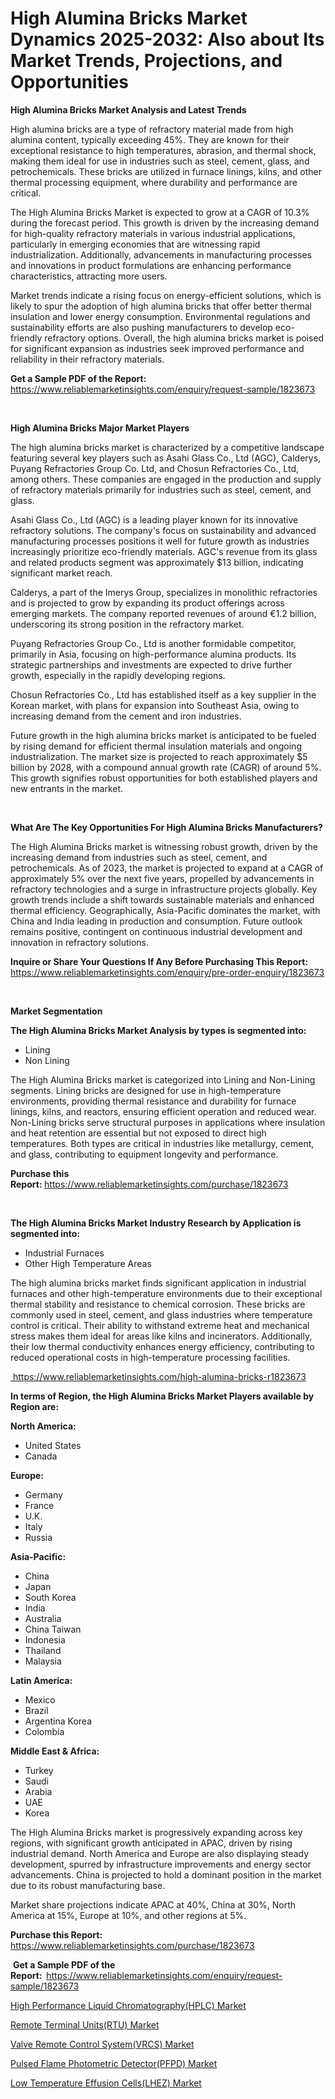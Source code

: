 <p><h1>High Alumina Bricks Market Dynamics 2025-2032: Also about Its Market Trends, Projections, and Opportunities</h1></p><p><strong>High Alumina Bricks Market Analysis and Latest Trends</strong></p>
<p><p>High alumina bricks are a type of refractory material made from high alumina content, typically exceeding 45%. They are known for their exceptional resistance to high temperatures, abrasion, and thermal shock, making them ideal for use in industries such as steel, cement, glass, and petrochemicals. These bricks are utilized in furnace linings, kilns, and other thermal processing equipment, where durability and performance are critical.</p><p>The High Alumina Bricks Market is expected to grow at a CAGR of 10.3% during the forecast period. This growth is driven by the increasing demand for high-quality refractory materials in various industrial applications, particularly in emerging economies that are witnessing rapid industrialization. Additionally, advancements in manufacturing processes and innovations in product formulations are enhancing performance characteristics, attracting more users.</p><p>Market trends indicate a rising focus on energy-efficient solutions, which is likely to spur the adoption of high alumina bricks that offer better thermal insulation and lower energy consumption. Environmental regulations and sustainability efforts are also pushing manufacturers to develop eco-friendly refractory options. Overall, the high alumina bricks market is poised for significant expansion as industries seek improved performance and reliability in their refractory materials.</p></p>
<p><strong>Get a Sample PDF of the Report:&nbsp;</strong> <a href="https://www.reliablemarketinsights.com/enquiry/request-sample/1823673?utm_campaign=2956&utm_medium=2&utm_source=Github&utm_content=ia&utm_term=31032025&utm_id=high-alumina-bricks">https://www.reliablemarketinsights.com/enquiry/request-sample/1823673</a></p>
<p>&nbsp;</p>
<p><strong>High Alumina Bricks Major Market Players</strong></p>
<p><p>The high alumina bricks market is characterized by a competitive landscape featuring several key players such as Asahi Glass Co., Ltd (AGC), Calderys, Puyang Refractories Group Co. Ltd, and Chosun Refractories Co., Ltd, among others. These companies are engaged in the production and supply of refractory materials primarily for industries such as steel, cement, and glass.</p><p>Asahi Glass Co., Ltd (AGC) is a leading player known for its innovative refractory solutions. The company's focus on sustainability and advanced manufacturing processes positions it well for future growth as industries increasingly prioritize eco-friendly materials. AGC's revenue from its glass and related products segment was approximately $13 billion, indicating significant market reach.</p><p>Calderys, a part of the Imerys Group, specializes in monolithic refractories and is projected to grow by expanding its product offerings across emerging markets. The company reported revenues of around €1.2 billion, underscoring its strong position in the refractory market.</p><p>Puyang Refractories Group Co., Ltd is another formidable competitor, primarily in Asia, focusing on high-performance alumina products. Its strategic partnerships and investments are expected to drive further growth, especially in the rapidly developing regions.</p><p>Chosun Refractories Co., Ltd has established itself as a key supplier in the Korean market, with plans for expansion into Southeast Asia, owing to increasing demand from the cement and iron industries.</p><p>Future growth in the high alumina bricks market is anticipated to be fueled by rising demand for efficient thermal insulation materials and ongoing industrialization. The market size is projected to reach approximately $5 billion by 2028, with a compound annual growth rate (CAGR) of around 5%. This growth signifies robust opportunities for both established players and new entrants in the market.</p></p>
<p>&nbsp;</p>
<p><strong>What Are The Key Opportunities For High Alumina Bricks Manufacturers?</strong></p>
<p><p>The High Alumina Bricks market is witnessing robust growth, driven by the increasing demand from industries such as steel, cement, and petrochemicals. As of 2023, the market is projected to expand at a CAGR of approximately 5% over the next five years, propelled by advancements in refractory technologies and a surge in infrastructure projects globally. Key growth trends include a shift towards sustainable materials and enhanced thermal efficiency. Geographically, Asia-Pacific dominates the market, with China and India leading in production and consumption. Future outlook remains positive, contingent on continuous industrial development and innovation in refractory solutions.</p></p>
<p><strong>Inquire or Share Your Questions If Any Before Purchasing This Report:</strong> <a href="https://www.reliablemarketinsights.com/enquiry/pre-order-enquiry/1823673?utm_campaign=2956&utm_medium=2&utm_source=Github&utm_content=ia&utm_term=31032025&utm_id=high-alumina-bricks">https://www.reliablemarketinsights.com/enquiry/pre-order-enquiry/1823673</a></p>
<p>&nbsp;</p>
<p><strong>Market Segmentation</strong></p>
<p><strong>The High Alumina Bricks Market Analysis by types is segmented into:</strong></p>
<p><ul><li>Lining</li><li>Non Lining</li></ul></p>
<p><p>The High Alumina Bricks market is categorized into Lining and Non-Lining segments. Lining bricks are designed for use in high-temperature environments, providing thermal resistance and durability for furnace linings, kilns, and reactors, ensuring efficient operation and reduced wear. Non-Lining bricks serve structural purposes in applications where insulation and heat retention are essential but not exposed to direct high temperatures. Both types are critical in industries like metallurgy, cement, and glass, contributing to equipment longevity and performance.</p></p>
<p><strong>Purchase this Report:&nbsp;</strong><a href="https://www.reliablemarketinsights.com/purchase/1823673?utm_campaign=2956&utm_medium=2&utm_source=Github&utm_content=ia&utm_term=31032025&utm_id=high-alumina-bricks">https://www.reliablemarketinsights.com/purchase/1823673</a></p>
<p>&nbsp;</p>
<p><strong>The High Alumina Bricks Market Industry Research by Application is segmented into:</strong></p>
<p><ul><li>Industrial Furnaces</li><li>Other High Temperature Areas</li></ul></p>
<p><p>The high alumina bricks market finds significant application in industrial furnaces and other high-temperature environments due to their exceptional thermal stability and resistance to chemical corrosion. These bricks are commonly used in steel, cement, and glass industries where temperature control is critical. Their ability to withstand extreme heat and mechanical stress makes them ideal for areas like kilns and incinerators. Additionally, their low thermal conductivity enhances energy efficiency, contributing to reduced operational costs in high-temperature processing facilities.</p></p>
<p><a href="https://www.reliablemarketinsights.com/high-alumina-bricks-r1823673?utm_campaign=2956&utm_medium=2&utm_source=Github&utm_content=ia&utm_term=31032025&utm_id=high-alumina-bricks">&nbsp;https://www.reliablemarketinsights.com/high-alumina-bricks-r1823673</a></p>
<p><strong>In terms of Region, the High Alumina Bricks Market Players available by Region are:</strong></p>
<p>
    <p> <strong> North America: </strong>
        <ul>
            <li>United States</li>
            <li>Canada</li>
        </ul>
        </p> 
    <p> <strong> Europe: </strong>
        <ul>
            <li>Germany</li>
            <li>France</li>
            <li>U.K.</li>
            <li>Italy</li>
            <li>Russia</li>
        </ul>
        </p> 
    <p> <strong> Asia-Pacific: </strong>
        <ul>
            <li>China</li>
            <li>Japan</li>
            <li>South Korea</li>
            <li>India</li>
            <li>Australia</li>
            <li>China Taiwan</li>
            <li>Indonesia</li>
            <li>Thailand</li>
            <li>Malaysia</li>
        </ul>
        </p> 
    <p> <strong> Latin America: </strong>
        <ul>
            <li>Mexico</li>
            <li>Brazil</li>
            <li>Argentina Korea</li>
            <li>Colombia</li>
        </ul>
        </p> 
    <p> <strong> Middle East & Africa: </strong>
        <ul>
            <li>Turkey</li>
            <li>Saudi</li>
            <li>Arabia</li>
            <li>UAE</li>
            <li>Korea</li>
        </ul>
    </p>
    </p>
<p><p>The High Alumina Bricks market is progressively expanding across key regions, with significant growth anticipated in APAC, driven by rising industrial demand. North America and Europe are also displaying steady development, spurred by infrastructure improvements and energy sector advancements. China is projected to hold a dominant position in the market due to its robust manufacturing base. </p><p>Market share projections indicate APAC at 40%, China at 30%, North America at 15%, Europe at 10%, and other regions at 5%.</p></p>
<p><strong>Purchase this Report: </strong><a href="https://www.reliablemarketinsights.com/purchase/1823673?utm_campaign=2956&utm_medium=2&utm_source=Github&utm_content=ia&utm_term=31032025&utm_id=high-alumina-bricks">https://www.reliablemarketinsights.com/purchase/1823673</a></p>
<p>&nbsp;<strong>Get a Sample PDF of the Report:&nbsp;&nbsp;</strong><a href="https://www.reliablemarketinsights.com/enquiry/request-sample/1823673?utm_campaign=2956&utm_medium=2&utm_source=Github&utm_content=ia&utm_term=31032025&utm_id=high-alumina-bricks">https://www.reliablemarketinsights.com/enquiry/request-sample/1823673</a></p>
<p><strong></strong></p>
<p><p><a href="https://www.linkedin.com/pulse/detailed-market-research-high-performance-liquid-chromatographyhplc-v371e?utm_campaign=2956&utm_medium=2&utm_source=Github&utm_content=ia&utm_term=31032025&utm_id=high-alumina-bricks">High Performance Liquid Chromatography(HPLC) Market</a></p><p><a href="https://www.linkedin.com/pulse/regulatory-insights-remote-terminal-unitsrtu-market-2025-2032-q2sce?utm_campaign=2956&utm_medium=2&utm_source=Github&utm_content=ia&utm_term=31032025&utm_id=high-alumina-bricks">Remote Terminal Units(RTU) Market</a></p><p><a href="https://www.linkedin.com/pulse/valve-remote-control-systemvrcs-market-analysis-insights-3nype?utm_campaign=2956&utm_medium=2&utm_source=Github&utm_content=ia&utm_term=31032025&utm_id=high-alumina-bricks">Valve Remote Control System(VRCS) Market</a></p><p><a href="https://www.linkedin.com/pulse/strong-growth-anticipated-global-pulsed-flame-photometric-detectorpfpd-4jmye?utm_campaign=2956&utm_medium=2&utm_source=Github&utm_content=ia&utm_term=31032025&utm_id=high-alumina-bricks">Pulsed Flame Photometric Detector(PFPD) Market</a></p><p><a href="https://www.linkedin.com/pulse/low-temperature-effusion-cellslhez-market-scope-offering-goake?utm_campaign=2956&utm_medium=2&utm_source=Github&utm_content=ia&utm_term=31032025&utm_id=high-alumina-bricks">Low Temperature Effusion Cells(LHEZ) Market</a></p></p>